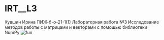 # IRT__L3
Кувшин Ирина ПИЖ-б-о-21-1(1) Лабораторная работа №3 Исследование методов работы с матрицами и векторами с помощью библиотеки NumPy
![fun](https://github.com/KuvshinChick/img/blob/5c35325bf2613c59fa6e0e56c2c43d3c7d8761cd/YwI9AO6Uh-0.jpg)

